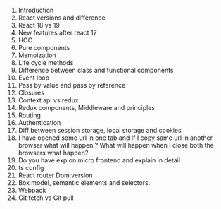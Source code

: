 1. Introduction
2. React versions and difference
3. React 18 vs 19
4. New features after react 17
5. HOC
6. Pure components
7. Memoization
8. Life cycle methods
9. Difference between class and functional components
10. Event loop
11. Pass by value and pass by reference
12. Closures
13. Context api vs redux
14. Redux components, Middleware and principles
15. Routing
16. Authentication
17. Diff between session storage, local storage and cookies
18. I have opened some url in one tab and If I copy same url in another browser what will happen ? What will happen when I close both the browsers what happen?
19. Do you have exp on micro frontend and explain in detail
20. ts config
21. React router Dom version
22. Box model, semantic elements and selectors.
23. Webpack
24. Git fetch vs Git pull